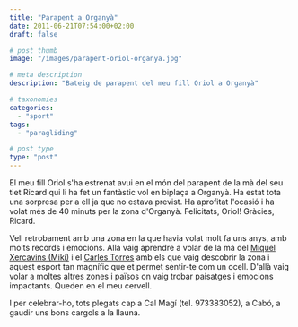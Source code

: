 ```yaml
---
title: "Parapent a Organyà"
date: 2011-06-21T07:54:00+02:00
draft: false

# post thumb
image: "/images/parapent-oriol-organya.jpg"

# meta description
description: "Bateig de parapent del meu fill Oriol a Organyà"

# taxonomies
categories: 
  - "sport"
tags:
  - "paragliding"

# post type
type: "post"
---
```


El meu fill Oriol s'ha estrenat avui en el món del parapent de la mà del seu tiet Ricard qui li ha fet un fantàstic vol en biplaça a Organyà. Ha estat tota una sorpresa per a ell ja que no estava previst. Ha aprofitat l'ocasió i ha volat més de 40 minuts per la zona d'Organyà. Felicitats, Oriol! Gràcies, Ricard.

Vell retrobament amb una zona en la que havia volat molt fa uns anys, amb molts records i emocions. Allà vaig aprendre a volar de la mà del [Miquel Xercavins (Miki)](https://www.xcontest.org/2019/world/en/pilots/detail:Xerca) i el [Carles Torres](http://www.stripair.cat/) amb els que vaig descobrir la zona i aquest esport tan magnífic que et permet sentir-te com un ocell. D'allà vaig volar a moltes altres zones i països on vaig trobar paisatges i emocions impactants. Queden en el meu cervell.

I per celebrar-ho, tots plegats cap a Cal Magí (tel. 973383052), a Cabó, a gaudir uns bons cargols a la llauna.